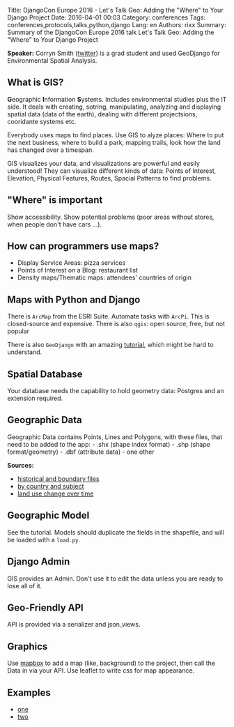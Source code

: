 Title: DjangoCon Europe 2016 - Let's Talk Geo: Adding the "Where" to Your Django Project
Date:   2016-04-01 00:03
Category: conferences
Tags: conferences,protocols,talks,python,django
Lang: en
Authors: rixx
Summary: Summary of the DjangoCon Europe 2016 talk Let's Talk Geo: Adding the "Where" to Your Django Project

**Speaker:** Corryn Smith ([twitter](https://twitter.com/holacorryn)) is a grad student and used GeoDjango for
Environmental Spatial Analysis.

## What is GIS?

**G**eographic **I**nformation **S**ystems. Includes environmental studies plus the IT side. It deals with creating,
sotring, manipulating, analyzing and displaying spatial data (data of the earth), dealing with different projectsions,
cooridante systems etc.

Everybody uses maps to find places. Use GIS to alyze places: Where to put the next business, where to build a park,
mapping trails, look how the land has changed over a timespan.

GIS visualizes your data, and visualizations are powerful and easily understood!
They can visualize different kinds of data: Points of Interest, Elevation, Physical Features, Routes, Spacial Patterns
to find problems.

## "Where" is important

Show accessibility. Show potential problems (poor areas without stores, when people don't have cars …).

## How can programmers use maps?

 - Display Service Areas: pizza services
 - Points of Interest on a Blog: restaurant list
 - Density maps/Thematic maps: attendees' countries of origin

## Maps with Python and Django

There is `ArcMap` from the ESRI Suite. Automate tasks with `ArcPi`. This is closed-source and expensive.
There is also `qgis`: open source, free, but not popular

There is also `GeoDjango` with an amazing [tutorial](https://docs.djangoproject.com/en/1.9/ref/contrib/gis/tutorial/),
which might be hard to understand.


## Spatial Database

Your database needs the capability to hold geometry data: Postgres and an extension required.

## Geographic Data

Geographic Data contains Points, Lines and Polygons, with these files, that need to be added to the app:
    - .shx (shape index format)
    - .shp (shape format/geometry)
    - .dbf (attribute data)
    - one other

**Sources:**
 - [historical and boundary files](https://www.nhgis.org)
 - [by country and subject](http://www.diva-gis.org/gdata)
 - [land use change over time](http://mrlc.gov)

## Geographic Model

See the tutorial. Models should duplicate the fields in the shapefile, and will be loaded with a `load.py`.

## Django Admin

GIS provides an Admin. Don't use it to edit the data unless you are ready to lose all of it.

## Geo-Friendly API

API is provided via a serializer and json_views.

## Graphics

Use [mapbox](https://mapbox.com) to add a map (like, background) to the project, then call the Data in via your API. Use
leaflet to write css for map appearance.

## Examples
 - [one](https://ungmap.com)
 - [two](https://theyburied.us)
